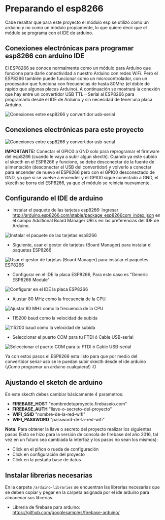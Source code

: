 Preparando el esp8266
==================
Cabe resaltar que para este proyecto el módulo esp se utilizó como un arduino y no como un módulo propiamente, lo que quiere decir que el módulo se programa con el IDE de arduino.

## Conexiones electrónicas para programar esp8266 con arduino IDE

El ESP8266 se conoce normalmente como un módulo para Arduino que funciona para darle conectividad a nuestro Arduino con redes WiFi. Pero el ESP8266 también puede funcionar como un microcontrolador, con un procesador que funciona con frecuencias de hasta 80Mhz (el doble de rápido que algunas placas Arduino). A continuación se mostrará la conexión que hay entre un convertidor USB TTL – Serial al ESP8266 para programarlo desde el IDE de Arduino y sin necesidad de tener una placa Arduino.

![Conexiones entre esp8266 y convertidor usb-serial](https://raw.githubusercontent.com/orejuelajd/esp8266-firebase/master/general-resources/01.png)

## Conexiones electrónicas para este proyecto

![Conexiones entre esp8266 y convertidor usb-serial](https://raw.githubusercontent.com/orejuelajd/esp8266-firebase/master/sketch-esp8266-firebase/connections/connections.png)

**IMPORTANTE:** Conectar el GPIO0 a GND solo para reprogramar el firmware del esp8266 (cuando le vaya a subir algun skecth). Cuando ya este subido el skecth en el ESP8266 y funcione, se debe desconectar de la fuente de alimentación (desconectar el USB del convertidor) y volverlo a conectar para encender de nuevo el ESP8266 pero con el GPIO0 desconectado de GND, ya que si se vuelve a encender y el GPIO0 sigue conectado a GND, el skecth se borra del ESP8266, ya que el módulo se reinicia nuevamente.

## Configurando el IDE de arduino

* Instalar el paquete de las tarjetas esp8266: Ingresar http://arduino.esp8266.com/stable/package_esp8266com_index.json en el campo Additional Board Manager URLs en las preferencias del IDE de Arduino.

![Instalar el paquete de las tarjetas esp8266](https://raw.githubusercontent.com/orejuelajd/esp8266-firebase/master/general-resources/02.png)

* Siguiente, usar el gestor de tarjetas (Board Manager) para instalar el paquetes ESP8266

![Usar el gestor de tarjetas (Board Manager) para instalar el paquetes ESP8266](https://raw.githubusercontent.com/orejuelajd/esp8266-firebase/master/general-resources/03.png)

* Configurar en el IDE la placa ESP8266, Para este caso es "Generic ESP8266 Module"

![Configurar en el IDE la placa ESP8266](https://raw.githubusercontent.com/orejuelajd/esp8266-firebase/master/general-resources/04.png)

* Ajustar 80 MHz como la frecuencia de la CPU

![Ajustar 80 MHz como la frecuencia de la CPU](https://raw.githubusercontent.com/orejuelajd/esp8266-firebase/master/general-resources/05.png)

* 115200 baud como la velocidad de subida

![115200 baud como la velocidad de subida](https://raw.githubusercontent.com/orejuelajd/esp8266-firebase/master/general-resources/06.png)

* Seleccionar el puerto COM para tu FTDI ó Cable USB-serial

![Seleccionar el puerto COM para tu FTDI ó Cable USB-serial](https://raw.githubusercontent.com/orejuelajd/esp8266-firebase/master/general-resources/07.png)

Ya con estos pasos el ESP8266 esta listo para que por medio del convertidor serial-usb se le puedan subir skecth desde el ide arduino (¡Como programar un arduino cualquiera!) :D

## Ajustando el sketch de arduino

 En este skecth debes cambiar básicamente 4 parametros:

* **FIREBASE_HOST** "nombredetuproyecto.firebaseio.com"
* **FIREBASE_AUTH** "llave-o-secreto-del-proyecto"
* **WIFI_SSID** "nombre-de-la-red-wifi"
* **WIFI_PASSWORD** "password-de-la-red-wifi"

**Nota:** Para obtener la llave o secreto del proyecto realizar los siguientes pasos (Esto se hizo para la versión de consola de firebase del año 2016, tal vez en un futuro sea cambiada la interfaz y los pasos no sean los mismos):

* Click en el piñon o rueda de configuración
* Click en configuración del proyecto
* Click en la pestaña base de datos

## Instalar librerias necesarias

En la carpeta `/arduino-libraries` se encuentran las librerias necesarias que se deben copiar y pegar en la carpeta asignada por el ide arduino para almacenar sus librerias.

* Libreria de firebase para arduino: https://github.com/googlesamples/firebase-arduino/